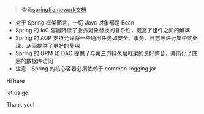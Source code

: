 > 查看[springframework文档](https://docs.spring.io/spring/docs/current/spring-framework-reference/index.html)

* 对于 Spring 框架而言，一切 Java 对象都是 Bean
* Spring 的 IoC 容器降低了业务对象替换的复杂性，提高了组件之间的解耦
* Spring 的 AOP 支持允许将一些通用任务如安全、事务、日志等进行集中式处理，从而提供了更好的复用
* Spring 的 ORM 和 DAO 提供了与第三方持久层框架的良好整合，并简化了底层的数据库访问
* 注意：Spring 的核心容器必须依赖于 common-logging.jar



<!-- slide -->

Hi here

<!-- slide -->
let us go
<!-- slide -->
Thank you!